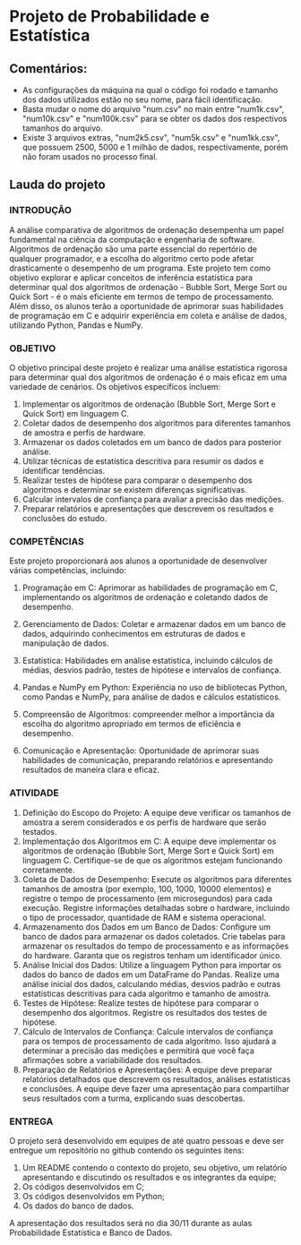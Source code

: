 # Projeto de Probabilidade e Estatística

## Comentários:
- As configurações da máquina na qual o código foi rodado e tamanho dos dados utilizados estão no seu nome, para fácil identificação.
- Basta mudar o nome do arquivo "num.csv" no main entre "num1k.csv", "num10k.csv" e "num100k.csv" para se obter os dados dos respectivos tamanhos do arquivo.
- Existe 3 arquivos extras, "num2k5.csv", "num5k.csv" e "num1kk.csv", que possuem 2500, 5000 e 1 milhão de dados, respectivamente, porém não foram usados no processo final.


## Lauda do projeto

### INTRODUÇÃO

A análise comparativa de algoritmos de ordenação desempenha um papel
fundamental na ciência da computação e engenharia de software. Algoritmos de
ordenação são uma parte essencial do repertório de qualquer programador, e a
escolha do algoritmo certo pode afetar drasticamente o desempenho de um
programa. Este projeto tem como objetivo explorar e aplicar conceitos de inferência
estatística para determinar qual dos algoritmos de ordenação - Bubble Sort, Merge
Sort ou Quick Sort - é o mais eficiente em termos de tempo de processamento.
Além disso, os alunos terão a oportunidade de aprimorar suas habilidades de
programação em C e adquirir experiência em coleta e análise de dados, utilizando
Python, Pandas e NumPy.

### OBJETIVO

O objetivo principal deste projeto é realizar uma análise estatística rigorosa
para determinar qual dos algoritmos de ordenação é o mais eficaz em uma
variedade de cenários. Os objetivos específicos incluem:
1. Implementar os algoritmos de ordenação (Bubble Sort, Merge Sort e Quick
Sort) em linguagem C.
2. Coletar dados de desempenho dos algoritmos para diferentes tamanhos de
amostra e perfis de hardware.
3. Armazenar os dados coletados em um banco de dados para posterior
análise.
4. Utilizar técnicas de estatística descritiva para resumir os dados e identificar
tendências.
5. Realizar testes de hipótese para comparar o desempenho dos algoritmos e
determinar se existem diferenças significativas.
6. Calcular intervalos de confiança para avaliar a precisão das medições.
7. Preparar relatórios e apresentações que descrevem os resultados e
conclusões do estudo.

### COMPETÊNCIAS

Este projeto proporcionará aos alunos a oportunidade de desenvolver várias
competências, incluindo:
1. Programação em C: Aprimorar as habilidades de programação em C,
implementando os algoritmos de ordenação e coletando dados de
desempenho.

2. Gerenciamento de Dados: Coletar e armazenar dados em um banco de
dados, adquirindo conhecimentos em estruturas de dados e manipulação de
dados.
3. Estatística: Habilidades em análise estatística, incluindo cálculos de médias,
desvios padrão, testes de hipótese e intervalos de confiança.
4. Pandas e NumPy em Python: Experiência no uso de bibliotecas Python,
como Pandas e NumPy, para análise de dados e cálculos estatísticos.
5. Compreensão de Algoritmos: compreender melhor a importância da
escolha do algoritmo apropriado em termos de eficiência e desempenho.
6. Comunicação e Apresentação: Oportunidade de aprimorar suas habilidades
de comunicação, preparando relatórios e apresentando resultados de
maneira clara e eficaz.

### ATIVIDADE

1. Definição do Escopo do Projeto:
A equipe deve verificar os tamanhos de amostra a serem considerados e os
perfis de hardware que serão testados.
2. Implementação dos Algoritmos em C:
A equipe deve implementar os algoritmos de ordenação (Bubble Sort, Merge
Sort e Quick Sort) em linguagem C. Certifique-se de que os algoritmos estejam
funcionando corretamente.
3. Coleta de Dados de Desempenho:
Execute os algoritmos para diferentes tamanhos de amostra (por exemplo,
100, 1000, 10000 elementos) e registre o tempo de processamento (em
microsegundos) para cada execução.
Registre informações detalhadas sobre o hardware, incluindo o tipo de
processador, quantidade de RAM e sistema operacional.
4. Armazenamento dos Dados em um Banco de Dados:
Configure um banco de dados para armazenar os dados coletados.
Crie tabelas para armazenar os resultados do tempo de processamento e as
informações do hardware. Garanta que os registros tenham um identificador único.
5. Análise Inicial dos Dados:
Utilize a linguagem Python para importar os dados do banco de dados em um
DataFrame do Pandas.
Realize uma análise inicial dos dados, calculando médias, desvios padrão e
outras estatísticas descritivas para cada algoritmo e tamanho de amostra.
6. Testes de Hipótese:
Realize testes de hipótese para comparar o desempenho dos algoritmos.
Registre os resultados dos testes de hipótese.
7. Cálculo de Intervalos de Confiança:
Calcule intervalos de confiança para os tempos de processamento de cada
algoritmo. Isso ajudará a determinar a precisão das medições e permitirá que você
faça afirmações sobre a variabilidade dos resultados.
8. Preparação de Relatórios e Apresentações:
A equipe deve preparar relatórios detalhados que descrevem os resultados,
análises estatísticas e conclusões.
A equipe deve fazer uma apresentação para compartilhar seus resultados
com a turma, explicando suas descobertas.

### ENTREGA

O projeto será desenvolvido em equipes de até quatro pessoas e deve ser
entregue um repositório no github contendo os seguintes itens:

1. Um README contendo o contexto do projeto, seu objetivo, um relatório
apresentando e discutindo os resultados e os integrantes da equipe;
2. Os códigos desenvolvidos em C;
3. Os códigos desenvolvidos em Python;
4. Os dados do banco de dados.

A apresentação dos resultados será no dia 30/11 durante as aulas
Probabilidade Estatística e Banco de Dados.
